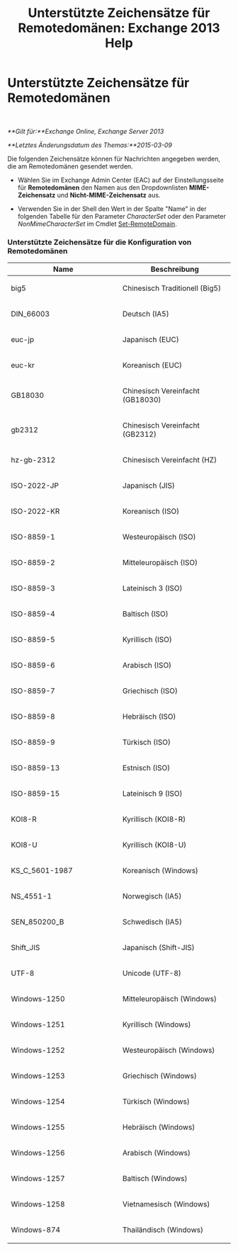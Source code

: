 ﻿---
title: 'Unterstützte Zeichensätze für Remotedomänen: Exchange 2013 Help'
TOCTitle: Unterstützte Zeichensätze für Remotedomänen
ms:assetid: 66023a62-1fd3-4019-be2b-4e7147db148a
ms:mtpsurl: https://technet.microsoft.com/de-de/library/Aa998600(v=EXCHG.150)
ms:contentKeyID: 52062725
ms.date: 04/24/2018
mtps_version: v=EXCHG.150
ms.translationtype: HT
---

# Unterstützte Zeichensätze für Remotedomänen

 

_**Gilt für:**Exchange Online, Exchange Server 2013_

_**Letztes Änderungsdatum des Themas:**2015-03-09_

Die folgenden Zeichensätze können für Nachrichten angegeben werden, die am Remotedomänen gesendet werden.

  - Wählen Sie im Exchange Admin Center (EAC) auf der Einstellungsseite für **Remotedomänen** den Namen aus den Dropdownlisten **MIME-Zeichensatz** und **Nicht-MIME-Zeichensatz** aus.

  - Verwenden Sie in der Shell den Wert in der Spalte "Name" in der folgenden Tabelle für den Parameter *CharacterSet* oder den Parameter *NonMimeCharacterSet* im Cmdlet [Set-RemoteDomain](https://technet.microsoft.com/de-de/library/aa997857\(v=exchg.150\)).

### Unterstützte Zeichensätze für die Konfiguration von Remotedomänen

<table>
<colgroup>
<col style="width: 50%" />
<col style="width: 50%" />
</colgroup>
<thead>
<tr class="header">
<th>Name</th>
<th>Beschreibung</th>
</tr>
</thead>
<tbody>
<tr class="odd">
<td><p>big5</p></td>
<td><p>Chinesisch Traditionell (Big5)</p></td>
</tr>
<tr class="even">
<td><p>DIN_66003</p></td>
<td><p>Deutsch (IA5)</p></td>
</tr>
<tr class="odd">
<td><p>euc-jp</p></td>
<td><p>Japanisch (EUC)</p></td>
</tr>
<tr class="even">
<td><p>euc-kr</p></td>
<td><p>Koreanisch (EUC)</p></td>
</tr>
<tr class="odd">
<td><p>GB18030</p></td>
<td><p>Chinesisch Vereinfacht (GB18030)</p></td>
</tr>
<tr class="even">
<td><p>gb2312</p></td>
<td><p>Chinesisch Vereinfacht (GB2312)</p></td>
</tr>
<tr class="odd">
<td><p>hz-gb-2312</p></td>
<td><p>Chinesisch Vereinfacht (HZ)</p></td>
</tr>
<tr class="even">
<td><p>ISO-2022-JP</p></td>
<td><p>Japanisch (JIS)</p></td>
</tr>
<tr class="odd">
<td><p>ISO-2022-KR</p></td>
<td><p>Koreanisch (ISO)</p></td>
</tr>
<tr class="even">
<td><p>ISO-8859-1</p></td>
<td><p>Westeuropäisch (ISO)</p></td>
</tr>
<tr class="odd">
<td><p>ISO-8859-2</p></td>
<td><p>Mitteleuropäisch (ISO)</p></td>
</tr>
<tr class="even">
<td><p>ISO-8859-3</p></td>
<td><p>Lateinisch 3 (ISO)</p></td>
</tr>
<tr class="odd">
<td><p>ISO-8859-4</p></td>
<td><p>Baltisch (ISO)</p></td>
</tr>
<tr class="even">
<td><p>ISO-8859-5</p></td>
<td><p>Kyrillisch (ISO)</p></td>
</tr>
<tr class="odd">
<td><p>ISO-8859-6</p></td>
<td><p>Arabisch (ISO)</p></td>
</tr>
<tr class="even">
<td><p>ISO-8859-7</p></td>
<td><p>Griechisch (ISO)</p></td>
</tr>
<tr class="odd">
<td><p>ISO-8859-8</p></td>
<td><p>Hebräisch (ISO)</p></td>
</tr>
<tr class="even">
<td><p>ISO-8859-9</p></td>
<td><p>Türkisch (ISO)</p></td>
</tr>
<tr class="odd">
<td><p>ISO-8859-13</p></td>
<td><p>Estnisch (ISO)</p></td>
</tr>
<tr class="even">
<td><p>ISO-8859-15</p></td>
<td><p>Lateinisch 9 (ISO)</p></td>
</tr>
<tr class="odd">
<td><p>KOI8-R</p></td>
<td><p>Kyrillisch (KOI8-R)</p></td>
</tr>
<tr class="even">
<td><p>KOI8-U</p></td>
<td><p>Kyrillisch (KOI8-U)</p></td>
</tr>
<tr class="odd">
<td><p>KS_C_5601-1987</p></td>
<td><p>Koreanisch (Windows)</p></td>
</tr>
<tr class="even">
<td><p>NS_4551-1</p></td>
<td><p>Norwegisch (IA5)</p></td>
</tr>
<tr class="odd">
<td><p>SEN_850200_B</p></td>
<td><p>Schwedisch (IA5)</p></td>
</tr>
<tr class="even">
<td><p>Shift_JIS</p></td>
<td><p>Japanisch (Shift-JIS)</p></td>
</tr>
<tr class="odd">
<td><p>UTF-8</p></td>
<td><p>Unicode (UTF-8)</p></td>
</tr>
<tr class="even">
<td><p>Windows-1250</p></td>
<td><p>Mitteleuropäisch (Windows)</p></td>
</tr>
<tr class="odd">
<td><p>Windows-1251</p></td>
<td><p>Kyrillisch (Windows)</p></td>
</tr>
<tr class="even">
<td><p>Windows-1252</p></td>
<td><p>Westeuropäisch (Windows)</p></td>
</tr>
<tr class="odd">
<td><p>Windows-1253</p></td>
<td><p>Griechisch (Windows)</p></td>
</tr>
<tr class="even">
<td><p>Windows-1254</p></td>
<td><p>Türkisch (Windows)</p></td>
</tr>
<tr class="odd">
<td><p>Windows-1255</p></td>
<td><p>Hebräisch (Windows)</p></td>
</tr>
<tr class="even">
<td><p>Windows-1256</p></td>
<td><p>Arabisch (Windows)</p></td>
</tr>
<tr class="odd">
<td><p>Windows-1257</p></td>
<td><p>Baltisch (Windows)</p></td>
</tr>
<tr class="even">
<td><p>Windows-1258</p></td>
<td><p>Vietnamesisch (Windows)</p></td>
</tr>
<tr class="odd">
<td><p>Windows-874</p></td>
<td><p>Thailändisch (Windows)</p></td>
</tr>
</tbody>
</table>

